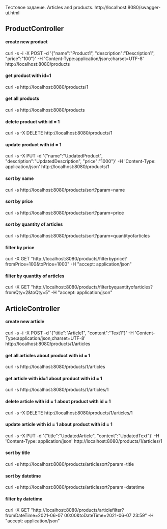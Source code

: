 Тестовое задание. Articles and products.
http://localhost:8080/swagger-ui.html

## ProductController
#### create new product
curl -s -i -X POST -d '{"name":"Product1", "description":"Description1", "price":"100"}' -H 'Content-Type:application/json;charset=UTF-8' http://localhost:8080/products
#### get product with id=1
curl -s http://localhost:8080/products/1
#### get all products
curl -s http://localhost:8080/products
#### delete product with id = 1
curl -s -X DELETE http://localhost:8080/products/1
#### update product with id = 1
curl -s -X PUT -d '{"name":"UpdatedProduct", "description":"UpdatedDescription", "price":"1000"}' -H 'Content-Type: application/json' http://localhost:8080/products/1
#### sort by name
curl -s http://localhost:8080/products/sort?param=name
#### sort by price
curl -s http://localhost:8080/products/sort?param=price
#### sort by quantity of articles
curl -s http://localhost:8080/products/sort?param=quantityofarticles
#### filter by price
curl -X GET "http://localhost:8080/products/filterbyprice?fromPrice=100&toPrice=1000" -H "accept: application/json"
#### filter by quantity of articles
curl -X GET "http://localhost:8080/products/filterbyquantityofarticles?fromQty=2&toQty=5" -H "accept: application/json"

## ArticleController
#### create new article
curl -s -i -X POST -d '{"title":"Article1", "content":"Text1"}' -H 'Content-Type:application/json;charset=UTF-8' http://localhost:8080/products/1/articles
#### get all articles about product with id = 1
curl -s http://localhost:8080/products/1/articles
#### get article with id=1 about product with id = 1
curl -s http://localhost:8080/products/1/articles/1
#### delete article with id = 1 about product with id = 1
curl -s -X DELETE http://localhost:8080/products/1/articles/1
#### update article with id = 1 about product with id = 1
curl -s -X PUT -d '{"title":"UpdatedArticle", "content":"UpdatedText"}' -H 'Content-Type: application/json' http://localhost:8080/products/1/articles/1
#### sort by title
curl -s http://localhost:8080/products/articlesort?param=title
#### sort by datetime
curl -s http://localhost:8080/products/articlesort?param=datetime
#### filter by datetime
curl -X GET "http://localhost:8080/products/articlefilter?fromDateTime=2021-06-07 00:00&toDateTime=2021-06-07 23:59" -H "accept: application/json"
